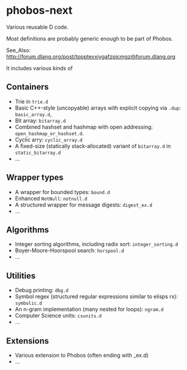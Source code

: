 # phobos-next

Various reusable D code.

Most definitions are probably generic enough to be part of Phobos.

See_Also: http://forum.dlang.org/post/tppptevxiygafzpicmgz@forum.dlang.org

It includes various kinds of

## Containers
- Trie in `trie.d`
- Basic C++-style (uncopyable) arrays with explicit copying via `.dup`: `basic_array.d`,
- Bit array: `bitarray.d`
- Combined hashset and hashmap with open addressing: `open_hashmap_or_hashset.d`.
- Cyclic arry: `cyclic_array.d`
- A fixed-size (statically stack-allocated) variant of `bitarray.d` in `static_bitarray.d`
- ...

## Wrapper types
- A wrapper for bounded types: `bound.d`
- Enhanced `NotNull`: `notnull.d`
- A structured wrapper for message digests: `digest_ex.d`
- ...

## Algorithms

- Integer sorting algorithms, including radix sort: `integer_sorting.d`
- Boyer-Moore-Hoorspool search: `horspool.d`
- ...

## Utilities

- Debug printing: `dbg.d`
- Symbol regex (structured regular expressions similar to elisps rx): `symbolic.d`
- An n-gram implementation (many nested for loops): `ngram.d`
- Computer Science units: `csunits.d`
- ...

## Extensions
- Various extension to Phobos (often ending with _ex.d)
- ...
